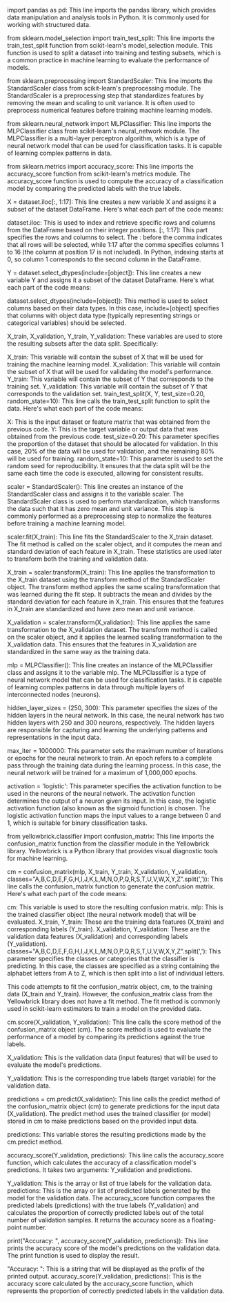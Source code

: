 import pandas as pd: This line imports the pandas library, which provides data manipulation and analysis tools in Python. It is commonly used for working with structured data.

from sklearn.model_selection import train_test_split: This line imports the train_test_split function from scikit-learn's model_selection module. This function is used to split a dataset into training and testing subsets, which is a common practice in machine learning to evaluate the performance of models.

from sklearn.preprocessing import StandardScaler: This line imports the StandardScaler class from scikit-learn's preprocessing module. The StandardScaler is a preprocessing step that standardizes features by removing the mean and scaling to unit variance. It is often used to preprocess numerical features before training machine learning models.

from sklearn.neural_network import MLPClassifier: This line imports the MLPClassifier class from scikit-learn's neural_network module. The MLPClassifier is a multi-layer perceptron algorithm, which is a type of neural network model that can be used for classification tasks. It is capable of learning complex patterns in data.

from sklearn.metrics import accuracy_score: This line imports the accuracy_score function from scikit-learn's metrics module. The accuracy_score function is used to compute the accuracy of a classification model by comparing the predicted labels with the true labels.

X = dataset.iloc[:, 1:17]: This line creates a new variable X and assigns it a subset of the dataset DataFrame. Here's what each part of the code means:

dataset.iloc: This is used to index and retrieve specific rows and columns from the DataFrame based on their integer positions.
[:, 1:17]: This part specifies the rows and columns to select. The : before the comma indicates that all rows will be selected, while 1:17 after the comma specifies columns 1 to 16 (the column at position 17 is not included). In Python, indexing starts at 0, so column 1 corresponds to the second column in the DataFrame.

Y = dataset.select_dtypes(include=[object]): This line creates a new variable Y and assigns it a subset of the dataset DataFrame. Here's what each part of the code means:

dataset.select_dtypes(include=[object]): This method is used to select columns based on their data types. In this case, include=[object] specifies that columns with object data type (typically representing strings or categorical variables) should be selected.

X_train, X_validation, Y_train, Y_validation: These variables are used to store the resulting subsets after the data split. Specifically:

X_train: This variable will contain the subset of X that will be used for training the machine learning model.
X_validation: This variable will contain the subset of X that will be used for validating the model's performance.
Y_train: This variable will contain the subset of Y that corresponds to the training set.
Y_validation: This variable will contain the subset of Y that corresponds to the validation set.
train_test_split(X, Y, test_size=0.20, random_state=10): This line calls the train_test_split function to split the data. Here's what each part of the code means:

X: This is the input dataset or feature matrix that was obtained from the previous code.
Y: This is the target variable or output data that was obtained from the previous code.
test_size=0.20: This parameter specifies the proportion of the dataset that should be allocated for validation. In this case, 20% of the data will be used for validation, and the remaining 80% will be used for training.
random_state=10: This parameter is used to set the random seed for reproducibility. It ensures that the data split will be the same each time the code is executed, allowing for consistent results.

scaler = StandardScaler(): This line creates an instance of the StandardScaler class and assigns it to the variable scaler. The StandardScaler class is used to perform standardization, which transforms the data such that it has zero mean and unit variance. This step is commonly performed as a preprocessing step to normalize the features before training a machine learning model.

scaler.fit(X_train): This line fits the StandardScaler to the X_train dataset. The fit method is called on the scaler object, and it computes the mean and standard deviation of each feature in X_train. These statistics are used later to transform both the training and validation data.

X_train = scaler.transform(X_train): This line applies the transformation to the X_train dataset using the transform method of the StandardScaler object. The transform method applies the same scaling transformation that was learned during the fit step. It subtracts the mean and divides by the standard deviation for each feature in X_train. This ensures that the features in X_train are standardized and have zero mean and unit variance.

X_validation = scaler.transform(X_validation): This line applies the same transformation to the X_validation dataset. The transform method is called on the scaler object, and it applies the learned scaling transformation to the X_validation data. This ensures that the features in X_validation are standardized in the same way as the training data.

mlp = MLPClassifier(): This line creates an instance of the MLPClassifier class and assigns it to the variable mlp. The MLPClassifier is a type of neural network model that can be used for classification tasks. It is capable of learning complex patterns in data through multiple layers of interconnected nodes (neurons).

hidden_layer_sizes = (250, 300): This parameter specifies the sizes of the hidden layers in the neural network. In this case, the neural network has two hidden layers with 250 and 300 neurons, respectively. The hidden layers are responsible for capturing and learning the underlying patterns and representations in the input data.

max_iter = 1000000: This parameter sets the maximum number of iterations or epochs for the neural network to train. An epoch refers to a complete pass through the training data during the learning process. In this case, the neural network will be trained for a maximum of 1,000,000 epochs.

activation = 'logistic': This parameter specifies the activation function to be used in the neurons of the neural network. The activation function determines the output of a neuron given its input. In this case, the logistic activation function (also known as the sigmoid function) is chosen. The logistic activation function maps the input values to a range between 0 and 1, which is suitable for binary classification tasks.

from yellowbrick.classifier import confusion_matrix: This line imports the confusion_matrix function from the classifier module in the Yellowbrick library. Yellowbrick is a Python library that provides visual diagnostic tools for machine learning.

cm = confusion_matrix(mlp, X_train, Y_train, X_validation, Y_validation, classes="A,B,C,D,E,F,G,H,I,J,K,L,M,N,O,P,Q,R,S,T,U,V,W,X,Y,Z".split(',')): This line calls the confusion_matrix function to generate the confusion matrix. Here's what each part of the code means:

cm: This variable is used to store the resulting confusion matrix.
mlp: This is the trained classifier object (the neural network model) that will be evaluated.
X_train, Y_train: These are the training data features (X_train) and corresponding labels (Y_train).
X_validation, Y_validation: These are the validation data features (X_validation) and corresponding labels (Y_validation).
classes="A,B,C,D,E,F,G,H,I,J,K,L,M,N,O,P,Q,R,S,T,U,V,W,X,Y,Z".split(','): This parameter specifies the classes or categories that the classifier is predicting. In this case, the classes are specified as a string containing the alphabet letters from A to Z, which is then split into a list of individual letters.

This code attempts to fit the confusion_matrix object, cm, to the training data (X_train and Y_train). However, the confusion_matrix class from the Yellowbrick library does not have a fit method. The fit method is commonly used in scikit-learn estimators to train a model on the provided data.

cm.score(X_validation, Y_validation): This line calls the score method of the confusion_matrix object (cm). The score method is used to evaluate the performance of a model by comparing its predictions against the true labels.

X_validation: This is the validation data (input features) that will be used to evaluate the model's predictions.

Y_validation: This is the corresponding true labels (target variable) for the validation data.

predictions = cm.predict(X_validation): This line calls the predict method of the confusion_matrix object (cm) to generate predictions for the input data (X_validation). The predict method uses the trained classifier (or model) stored in cm to make predictions based on the provided input data.

predictions: This variable stores the resulting predictions made by the cm.predict method.

accuracy_score(Y_validation, predictions): This line calls the accuracy_score function, which calculates the accuracy of a classification model's predictions. It takes two arguments: Y_validation and predictions.

Y_validation: This is the array or list of true labels for the validation data.
predictions: This is the array or list of predicted labels generated by the model for the validation data.
The accuracy_score function compares the predicted labels (predictions) with the true labels (Y_validation) and calculates the proportion of correctly predicted labels out of the total number of validation samples. It returns the accuracy score as a floating-point number.

print("Accuracy: ", accuracy_score(Y_validation, predictions)): This line prints the accuracy score of the model's predictions on the validation data. The print function is used to display the result.

"Accuracy: ": This is a string that will be displayed as the prefix of the printed output.
accuracy_score(Y_validation, predictions): This is the accuracy score calculated by the accuracy_score function, which represents the proportion of correctly predicted labels in the validation data.